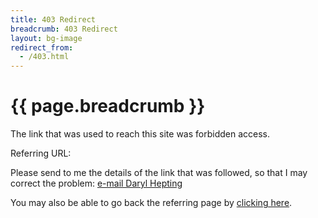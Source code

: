 ```yaml
---
title: 403 Redirect
breadcrumb: 403 Redirect
layout: bg-image
redirect_from:
  - /403.html
---
```

# {{ page.breadcrumb }}

The link that was used to reach this site was forbidden access.

Referring URL: <span id="ref403"></span>
<script>
  var dst = document.getElementById("ref403");
  dst.textContent = document.referrer;
</script>

Please send to me the details of the link that was followed, so
that I may correct the problem:
<a href="mailto:hepting@cs.uregina.ca?subject=403 error encountered on website">
  e-mail Daryl Hepting
</a>

You may also be able to go back the referring page by
[clicking here](javascript:window.history.back()).
